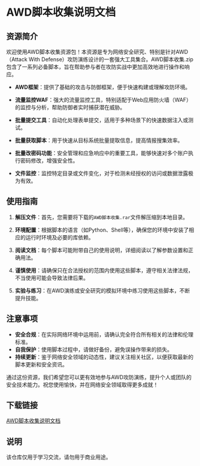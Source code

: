 # AWD脚本收集说明文档

## 资源简介

欢迎使用AWD脚本收集资源包！本资源是专为网络安全研究、特别是针对AWD（Attack With Defense）攻防演练设计的一套强大工具集合。AWD脚本收集.zip包含了一系列必备脚本，旨在帮助参与者在攻防实战中更加高效地进行操作和响应。

- **AWD框架**：提供了基础的攻击与防御框架，便于快速构建或理解攻防环境。
  
- **流量监控WAF**：强大的流量监控工具，特别适配于Web应用防火墙（WAF）的监控与分析，帮助防御者实时捕获潜在威胁。

- **批量提交工具**：自动化处理表单提交，适用于多种场景下的快速数据注入或测试。

- **批量获取脚本**：用于快速从目标系统批量提取信息，提高情报搜集效率。

- **批量改密码功能**：安全管理和应急响应中的重要工具，能够快速对多个账户执行密码修改，增强安全性。

- **文件监控**：监控特定目录或文件变化，对于检测未经授权的访问或数据泄露极为有效。

## 使用指南

1. **解压文件**：首先，您需要将下载的`AWD脚本收集.rar`文件解压缩到本地目录。

2. **环境配置**：根据脚本的语言（如Python、Shell等），确保您的环境中安装了相应的运行时环境及必要的库依赖。

3. **阅读文档**：每个脚本可能附带自己的使用说明，详细阅读以了解参数设置和正确用法。

4. **谨慎使用**：请确保只在合法授权的范围内使用这些脚本，遵守相关法律法规，不当使用可能会导致法律后果。

5. **实验与练习**：在AWD演练或安全研究的模拟环境中练习使用这些脚本，不断提升技能。

## 注意事项

- **安全合规**：在实际网络环境中运用前，请确认完全符合所有相关的法律和伦理标准。
- **自我保护**：使用脚本过程中，请做好备份，避免误操作带来的损失。
- **持续更新**：鉴于网络安全领域的动态性，建议关注相关社区，以便获取最新的脚本更新和安全资讯。

通过这份资源，我们希望您可以更有效地参与AWD攻防演练，提升个人或团队的安全技术能力。祝您使用愉快，并在网络安全领域取得更多成就！

## 下载链接
[AWD脚本收集说明文档](https://pan.quark.cn/s/79f33a52d6cb)

## 说明

该仓库仅用于学习交流，请勿用于商业用途。
